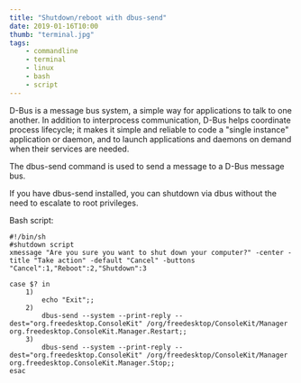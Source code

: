 ```yaml
---
title: "Shutdown/reboot with dbus-send"
date: 2019-01-16T10:00
thumb: "terminal.jpg"
tags: 
    - commandline
    - terminal
    - linux
    - bash
    - script
---
```


D-Bus is a message bus system, a simple way for applications to talk to one another. In addition to interprocess communication, D-Bus helps coordinate process lifecycle; it makes it simple and reliable to code a "single instance" application or daemon, and to launch applications and daemons on demand when their services are needed.

The dbus-send command is used to send a message to a D-Bus message bus.

If you have dbus-send installed, you can shutdown via dbus without the need to escalate to root privileges.

Bash script:
```
#!/bin/sh
#shutdown script
xmessage "Are you sure you want to shut down your computer?" -center -title "Take action" -default "Cancel" -buttons "Cancel":1,"Reboot":2,"Shutdown":3 

case $? in
    1)
        echo "Exit";;
    2)
        dbus-send --system --print-reply --dest="org.freedesktop.ConsoleKit" /org/freedesktop/ConsoleKit/Manager org.freedesktop.ConsoleKit.Manager.Restart;;
    3)
        dbus-send --system --print-reply --dest="org.freedesktop.ConsoleKit" /org/freedesktop/ConsoleKit/Manager org.freedesktop.ConsoleKit.Manager.Stop;;
esac
```